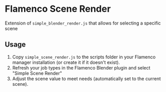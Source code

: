 # Flamenco Scene Render

Extension of `simple_blender_render.js` that allows for selecting a specific scene

## Usage

1. Copy `simple_scene_render.js` to the scripts folder in your Flamenco manager installation (or create it if it doesn't exist).
2. Refresh your job types in the Flamenco Blender plugin and select "Simple Scene Render"
3. Adjust the scene value to meet needs (automatically set to the current scene).
